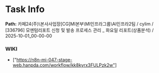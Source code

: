 # Task Info

**Path:** 카페24(주)\본사사업장\[CG]MI본부\MI인프라그룹\AI인프라2팀 / cylim / [336796] 모멘텀리포트 신청 및 발송 프로세스 관리 _ 화요일 리포트(상품분석) / 2025-10-01_00-00-00

### WIKI
- ["https://n8n-mi-047-stage-web.hanpda.com/workflow/kk8kyrx3FULPzk2w"]

